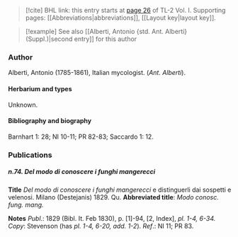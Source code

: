 > [!cite] BHL link: this entry starts at [page 26](https://www.biodiversitylibrary.org/item/103414#page/74/mode/1up) of TL-2 Vol. I.
> Supporting pages: [[Abbreviations|abbreviations]], [[Layout key|layout key]].

> [!example] See also [[Alberti, Antonio {std. Ant. Alberti} (Suppl.)|second entry]] for this author

### Author

Alberti, Antonio (1785-1861), Italian mycologist. (*Ant. Alberti*).

#### Herbarium and types

Unknown.

#### Bibliography and biography

Barnhart 1: 28; NI 10-11; PR 82-83; Saccardo 1: 12.

### Publications

##### n.74. Del modo di conoscere i funghi mangerecci

**Title**
*Del modo di conoscere i funghi mangerecci* e distinguerli dai sospetti e velenosi. Milano (Destejanis) 1829. Qu.
**Abbreviated title**: *Modo conosc. fung. mang.*

**Notes**
*Publ*.: 1829 (Bibl. It. Feb 1830), p. \[1\]-94, \[2, Index\], *pl. 1-4, 6-34. Copy*: Stevenson (has *pl. 1-4, 6-20, add. 1-2*).
*Ref*.: NI 11; PR 83.

